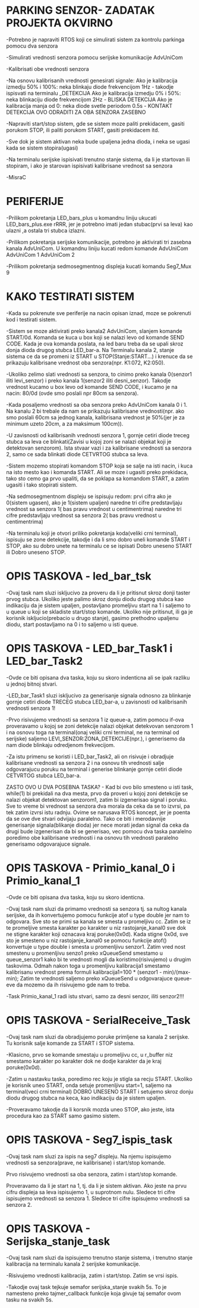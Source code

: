 # PARKING SENZOR- ZADATAK PROJEKTA OKVIRNO
-Potrebno je napraviti RTOS koji ce simulirati sistem za kontrolu parkinga pomocu dva senzora

-Simulirati vrednosti senzora pomocu serijske komunikacije AdvUniCom

-Kalibrisati obe vrednosti senzora

-Na osnovu kalibrisanih vrednosti genesirati signale:
    Ako je kalibracija izmedju 50% i 100%: neka blinkaju diode frekvencijom 1Hz - takodje ispisvati na terminalu _DETEKCIJA
    Ako je kalibracija izmedju 0% i 50%: neka blinkaciju diode frekvencijom 2Hz - BLISKA DETEKCIJA
    Ako je kalibracija manja od 0: neka diode svetle periodom 0.5s - KONTAKT DETEKCIJA
    OVO ODRADITI ZA OBA SENZORA ZASEBNO
    
-Napraviti start/stop sistem, gde se sistem moze paliti prekidacem, gasiti porukom STOP, ili paliti porukom START, gasiti prekidacem itd.

-Sve dok je sistem aktivan neka bude upaljena jedna dioda, i neka se ugasi kada se sistem stopira(ugasi)

-Na terminalu serijske ispisivati trenutno stanje sistema, da li je startovan ili stopiram, i ako je starovan ispisivati kalibrisane vrednost sa senzora

-MisraC

# PERIFERIJE

-Prilikom pokretanja LED_bars_plus u komandnu liniju ukucati LED_bars_plus.exe rRRR, jer je potrebno imati jedan stubac(prvi sa leva) kao ulazni
 ,a ostala tri stubca izlazni.
 
 -Prilikom pokretanja serijske komunikacije, potrebno je aktivirati tri zasebna kanala AdvUniCom. U komandnu liniju kucati redom komande
    AdvUniCom
    AdvUniCom 1
    AdvUniCom 2

-Prilikom pokretanja sedmosegmentnog displeja kucati komandu Seg7_Mux 9

# KAKO TESTIRATI SISTEM
-Kada su pokrenute sve periferije na nacin opisan iznad, moze se pokrenuti kod i testirati sistem.

-Sistem se moze aktivirati preko kanala2 AdvUniCom, slanjem komande START/0d. Komanda se kuca u box koji se nalazi levo od komande SEND CODE. Kada je ova komanda
poslata, na led baru treba da se upali skroz donja dioda drugog stubca LED_bar-a. Na Terminalu kanala 2, stanje sistema ce da se promeni iz START u STOP(Stanje:START...) i
krenuce da se prikazuju kalibrisane vrednost oba senzora(npr. K1:072, K2:050). 

-Ukoliko zelimo slati vrednosti sa senzora, to cinimo preko kanala 0(senzor1 iliti levi_senzor) i preko kanala 1(senzor2 iliti desni_senzor). Takodje vrednost kucamo u box levo
od komande SEND CODE, i kucamo je na nacin: 80/0d (ovde smo poslali npr 80cm sa senzora). 

-Kada posaljemo vrednosti sa oba senzora preko AdvUniCom kanala 0 i 1. Na kanalu 2 bi trebale da nam se prikazuju kalibrisane vrednosti(npr. ako smo poslali 60cm sa jednog kanala,
kalibrisana vrednost je 50%(jer je za minimum uzeto 20cm, a za maksimum 100cm)).

-U zavisnosti od kalibrisanih vrednosti senzora 1, gornje cetiri diode treceg stubca sa leva ce blinkati(Zavisi u kojoj zoni se nalazi objekat koji je detektovan senzorom).
Ista stvaar vazi i za kalibrisane vrednosti sa senzora 2, samo ce sada blinkati diode CETVRTOG stubca sa leva.

-Sistem mozemo stopirati komandom STOP koja se salje na isti nacin, i kuca na isto mesto kao i komanda START. Ali se moze i ugasiti preko prekidaca, tako sto cemo ga prvo upaliti,
da se poklapa sa komandom START, a zatim ugasiti i tako stopirati sistem.

-Na sedmosegmentnom displeju se ispisuju redom: prvi cifra ako je 0(sistem ugasen), ako je 1(sistem upaljen)
                                                naredne tri cifre predstavljaju vrednost sa senzora 1( bas pravu vrednost u centimentrima)
                                                naredne tri cifre predstavljaju vrednost sa senzora 2( bas pravu vrednost u centimentrima)
                                                
-Na terminalu koji je otvori priliko pokretanja koda(veliki crni terminal), ispisuju se zone detekcije, takodje i da li smo dobro uneli komande START i STOP, ako su dobro unete
na terminalu ce se ispisati Dobro uneseno START ili Dobro uneseno STOP.

# OPIS TASKOVA - led_bar_tsk

-Ovaj task nam sluzi iskljucivo za proveru da li je pritisnut skroz donji taster prvog stubca. Ukoliko jeste palimo skroz donju diodu drugog stubca kao indikaciju
da je sistem upaljen, postavljano promeljivu start na 1 i saljemo to u queue u koji se skladiste start/stop komande. Ukoliko nije pritisnut, ili ga je korisnik iskljucio(prebacio u drugo stanje), gasimo
prethodno upaljenu diodu, start postavljamo na 0 i to saljemo u isti queue.

# OPIS TASKOVA - LED_bar_Task1 i LED_bar_Task2

-Ovde ce biti opisana dva taska, koju su skoro indenticna ali se ipak razliku u jednoj bitnoj stvari. 

-LED_bar_Task1 sluzi iskljucivo za generisanje signala odnosno za blinkanje gornje cetiri diode TRECEG stubca LED_bar-a, u zavisnosti od kalibrisanih vrednosti senzora 1!

-Prvo risivujemo vrednosti sa senzora 1 iz queue-a, zatim pomocu if-ova proveravamo u kojoj se zoni detekcije nalazi objekat detekvovan senzorom 1 i na osnovu toga
na terminal(onaj veliki crni terminal, ne na terminal od serijske) saljemo LEVI_SENZOR:ZONA_DETEKCIJE(npr.), i generisemo da nam diode blinkaju odredjenom frekvecijom.

-Za istu primenu se koristi i LED_bar_Task2, ali on risivuje i obradjuje kalibrisane vrednosti sa senzora 2 i na osnovu tih vrednosti salje odgovarajucu poruku na terminal i
generise blinkanje gornje cetiri diode CETVRTOG stubca LED_bar-a. 

ZASTO OVO U DVA POSEBNA TASKA? - Kad bi ovo bilo smesteno u isti task, while(1) bi prekidali na dva mesta, prvo da proveri u kojoj zoni detekcije se nalazi objekat detektovan
senzorom1, zatim bi izgenerisao signal i poruku. Sve to vreme bi vrednost sa senzora dva morala da ceka da se to izvrsi, pa tek zatim izvrsi istu radnju. Ovime se narusava RTOS
koncept, jer je poenta da se ove dve stvari odvijaju paralelno. Tako ce biti i merodavnije generisanje signala(blikanje dioda) jer nece morati jedan signal da ceka da drugi bude 
izgenerisan da bi se generisao, vec pomocu dva taska paralelno poredimo obe kalibrisane vrednosti i na osnovu tih vrednosti paralelno generisamo odgovarajuce signale.

# OPIS TASKOVA - Primio_kanal_0 i Primio_kanal_1
-Ovde ce biti opisana dva taska, koju su skoro identicna.

-Ovaj task nam sluzi da primamo vrednosti sa senzora tj. sa nultog kanala serijske, da ih konvertujemo pomocu funkcije atof u type double jer nam to odgovara.
Sve sto se primi sa kanala se smesta u promeljivu cc. Zatim se iz te promeljive smesta karakter po karakter u niz rastojanje_kanal0 sve dok ne stigne karakter koji oznacava 
kraj poruke(0x0d). Kada stigne 0x0d, sve sto je smesteno u niz rastojanje_kanal0 se pomocu funkcije atof() konvertuje u type double i smesta u promenljivu senzor1. Zatim vred
nost smestenu u promenljivu senzo1 preko xQueueSend smestamo u queue_senzor1 kako bi te vrednosti mogli da koristimo(risivujemo) u drugim taskovima. Odmah nakon toga u 
promenljivu kalibracija1 smestamo kalibrisanu vrednost prema formuli kalibracija1=100 * (senzor1 - min)/(max-min); Zatim te vrednosti saljemo preko xQueueSend u odgovarajuce
queue-eve da mozemo da ih risivujemo gde nam to treba.

-Task Primio_kanal_1 radi istu stvari, samo za desni senzor, iliti senzor2!!!

# OPIS TASKOVA - SerialReceive_Task

-Ovaj task nam sluzi da obradjujemo poruke primljene sa kanala 2 serijske. Tu korisnik salje komande za START i STOP sistema.

-Klasicno, prvo se komande smestaju u promeljivu cc, u r_buffer niz smestamo karakter po karakter dok ne dodje karakter da je kraj poruke(0x0d).

-Zatim u nastavku taska, poredimo rec koju je stigla sa recju START. Ukoliko je korisnik uneo START, onda setuje promenljivu start=1, saljemo na terminal(veci crni terminal) 
DOBRO UNESENO START i setujemo skroz donju diodu drugog stubca na keca, kao indikaciju da je sistem upaljen.

-Proveravamo takodje da li korsnik mozda uneo STOP, ako jeste, ista procedura kao za START samo gasimo sistem.

# OPIS TASKOVA - Seg7_ispis_task

-Ovaj task nam sluzi za ispis na seg7 displeju. Na njemu ispisujemo vrednosti sa senzora(prave, ne kalibrisane) i start/stop komande.

Prvo risivujemo vrednosti sa oba senzora, zatim i start/stop komande.

Proveravamo da li je start na 1, tj. da li je sistem aktivan. Ako jeste na prvu cifru displeja sa leva ispisujemo 1, u suprotnom nulu.
                                                              Sledece tri cifre ispisujemo vrednosti sa senzora 1.
                                                              Sledece tri cifre ispisujemo vrednosti sa senzora 2.
# OPIS TASKOVA - Serijska_stanje_task

-Ovaj task nam sluzi da ispisujemo trenutno stanje sistema, i trenutno stanje kalibracija na terminalu kanala 2 serijske komunikacije.

-Risivujemo vrednosti kalibracija, zatim i start/stop. Zatim se vrsi ispis.

-Takodje ovaj task tejkuje semafor serijska_stanje svakih 5s. To je namesteno preko tajmer_callback funkcije koja givuje taj semafor ovom tasku na svakih 5s.




